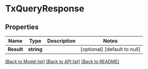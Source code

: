 # TxQueryResponse

## Properties
Name | Type | Description | Notes
------------ | ------------- | ------------- | -------------
**Result** | **string** |  | [optional] [default to null]

[[Back to Model list]](../README.md#documentation-for-models) [[Back to API list]](../README.md#documentation-for-api-endpoints) [[Back to README]](../README.md)

